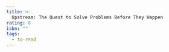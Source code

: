 ```yaml
---
title: >-
  Upstream: The Quest to Solve Problems Before They Happen
rating: 0
isbn: ""
tags:
  - to-read
---
```


